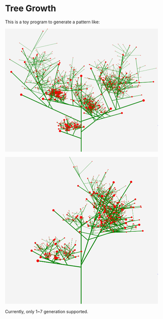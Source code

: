 # Tree Growth

This is a toy program to generate a pattern like:

![Tree](./tree.png)

![Tree2](./tree2.png)

Currently, only 1~7 generation supported.